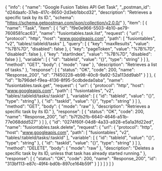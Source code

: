 {
  "info": {
    "name": "Google Fusion Tables API Get Task",
    "_postman_id": "d24daafc-37eb-417c-8650-2d3eb1bbcd32",
    "description": "Retrieves a specific task by its ID.",
    "schema": "https://schema.getpostman.com/json/collection/v2.0.0/"
  },
  "item": [
    {
      "name": "Task",
      "item": [
        {
          "id": "f9e0e966-5503-4b10-ae79-7608581cac63",
          "name": "fusiontables.task.list",
          "request": {
            "url": {
              "protocol": "http",
              "host": "www.googleapis.com",
              "path": [
                "fusiontables",
                "v2",
                "tables/:tableId/tasks"
              ],
              "query": [
                {
                  "key": "maxResults",
                  "value": "%7B%7D",
                  "disabled": false
                },
                {
                  "key": "pageToken",
                  "value": "%7B%7D",
                  "disabled": false
                },
                {
                  "key": "startIndex",
                  "value": "%7B%7D",
                  "disabled": false
                }
              ],
              "variable": [
                {
                  "id": "tableId",
                  "value": "{}",
                  "type": "string"
                }
              ]
            },
            "method": "GET",
            "body": {
              "mode": "raw"
            },
            "description": "Retrieves a list of tasks."
          },
          "response": [
            {
              "status": "OK",
              "code": 200,
              "name": "Response_200",
              "id": "7f450228-eb98-40c8-9a92-52a113dd9ab1"
            }
          ]
        },
        {
          "id": "1b796def-f9ea-4136-8f95-5cdbdeda0aba",
          "name": "fusiontables.task.get",
          "request": {
            "url": {
              "protocol": "http",
              "host": "www.googleapis.com",
              "path": [
                "fusiontables",
                "v2",
                "tables/:tableId/tasks/:taskId"
              ],
              "variable": [
                {
                  "id": "tableId",
                  "value": "{}",
                  "type": "string"
                },
                {
                  "id": "taskId",
                  "value": "{}",
                  "type": "string"
                }
              ]
            },
            "method": "GET",
            "body": {
              "mode": "raw"
            },
            "description": "Retrieves a specific task by its ID."
          },
          "response": [
            {
              "status": "OK",
              "code": 200,
              "name": "Response_200",
              "id": "b7f2b2fb-6640-4646-a51b-77e068ddd527"
            }
          ]
        },
        {
          "id": "0274f60f-04d8-4a33-a928-e5a1a3fd22ed",
          "name": "fusiontables.task.delete",
          "request": {
            "url": {
              "protocol": "http",
              "host": "www.googleapis.com",
              "path": [
                "fusiontables",
                "v2",
                "tables/:tableId/tasks/:taskId"
              ],
              "variable": [
                {
                  "id": "tableId",
                  "value": "{}",
                  "type": "string"
                },
                {
                  "id": "taskId",
                  "value": "{}",
                  "type": "string"
                }
              ]
            },
            "method": "DELETE",
            "body": {
              "mode": "raw"
            },
            "description": "Deletes a specific task by its ID, unless that task has already started running."
          },
          "response": [
            {
              "status": "OK",
              "code": 200,
              "name": "Response_200",
              "id": "313bf113-e87c-49f4-bd0b-897ce164b59f"
            }
          ]
        }
      ]
    }
  ]
}